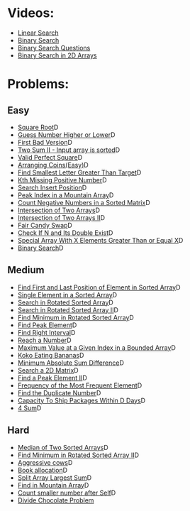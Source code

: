 # Videos:
- [Linear Search](https://youtu.be/_HRA37X8N_Q)
- [Binary Search](https://youtu.be/f6UU7V3szVw)
- [Binary Search Questions](https://youtu.be/W9QJ8HaRvJQ)
- [Binary Search in 2D Arrays](https://youtu.be/enI_KyGLYPo)

# Problems:

## Easy
- [Square Root](https://leetcode.com/problems/sqrtx/)D
- [Guess Number Higher or Lower](https://leetcode.com/problems/guess-number-higher-or-lower/)D
- [First Bad Version](https://leetcode.com/problems/first-bad-version/)D
- [Two Sum II - Input array is sorted](https://leetcode.com/problems/two-sum-ii-input-array-is-sorted/)D
- [Valid Perfect Square](https://leetcode.com/problems/valid-perfect-square/)D
- [Arranging Coins(Easy)](https://leetcode.com/problems/arranging-coins/)D
- [Find Smallest Letter Greater Than Target](https://leetcode.com/problems/find-smallest-letter-greater-than-target/)D
- [Kth Missing Positive Number](https://leetcode.com/problems/kth-missing-positive-number/)D
- [Search Insert Position](https://leetcode.com/problems/search-insert-position/)D
- [Peak Index in a Mountain Array](https://leetcode.com/problems/peak-index-in-a-mountain-array/)D
- [Count Negative Numbers in a Sorted Matrix](https://leetcode.com/problems/count-negative-numbers-in-a-sorted-matrix/)D
- [Intersection of Two Arrays](https://leetcode.com/problems/intersection-of-two-arrays/)D
- [Intersection of Two Arrays II](https://leetcode.com/problems/intersection-of-two-arrays-ii/)D
- [Fair Candy Swap](https://leetcode.com/problems/fair-candy-swap/)D
- [Check If N and Its Double Exist](https://leetcode.com/problems/check-if-n-and-its-double-exist/)D
- [Special Array With X Elements Greater Than or Equal X](https://leetcode.com/problems/special-array-with-x-elements-greater-than-or-equal-x/)D
- [Binary Search](https://leetcode.com/problems/binary-search/)D

## Medium
- [Find First and Last Position of Element in Sorted Array](https://leetcode.com/problems/find-first-and-last-position-of-element-in-sorted-array/)D
- [Single Element in a Sorted Array](https://leetcode.com/problems/single-element-in-a-sorted-array/)D
- [Search in Rotated Sorted Array](https://leetcode.com/problems/search-in-rotated-sorted-array/)D
- [Search in Rotated Sorted Array II](https://leetcode.com/problems/search-in-rotated-sorted-array-ii/)D
- [Find Minimum in Rotated Sorted Array](https://leetcode.com/problems/find-minimum-in-rotated-sorted-array/)D
- [Find Peak Element](https://leetcode.com/problems/find-peak-element/)D
- [Find Right Interval](https://leetcode.com/problems/find-right-interval/)D
- [Reach a Number](https://leetcode.com/problems/reach-a-number/)D
- [Maximum Value at a Given Index in a Bounded Array](https://leetcode.com/problems/maximum-value-at-a-given-index-in-a-bounded-array/)D
- [Koko Eating Bananas](https://leetcode.com/problems/koko-eating-bananas/)D
- [Minimum Absolute Sum Difference](https://leetcode.com/problems/minimum-absolute-sum-difference/)D
- [Search a 2D Matrix](https://leetcode.com/problems/search-a-2d-matrix/)D
- [Find a Peak Element II](https://leetcode.com/problems/find-a-peak-element-ii/)D
- [Frequency of the Most Frequent Element](https://leetcode.com/problems/frequency-of-the-most-frequent-element/)D
- [Find the Duplicate Number](https://leetcode.com/problems/find-the-duplicate-number/)D
- [Capacity To Ship Packages Within D Days](https://leetcode.com/problems/capacity-to-ship-packages-within-d-days/)D
- [4 Sum](https://leetcode.com/problems/4sum/)D

## Hard
- [Median of Two Sorted Arrays](https://leetcode.com/problems/median-of-two-sorted-arrays/)D
- [Find Minimum in Rotated Sorted Array II](https://leetcode.com/problems/find-minimum-in-rotated-sorted-array-ii/)D
- [Aggressive cows](https://www.spoj.com/problems/AGGRCOW/)D
- [Book allocation](https://www.geeksforgeeks.org/allocate-minimum-number-pages/)D
- [Split Array Largest Sum](https://leetcode.com/problems/split-array-largest-sum/)D
- [Find in Mountain Array](https://leetcode.com/problems/find-in-mountain-array/)D
- [Count smaller number after Self](https://leetcode.com/problems/count-of-smaller-numbers-after-self/)D
- [Divide Chocolate Problem](https://curiouschild.github.io/leetcode/2019/06/21/divide-chocolate.html)

